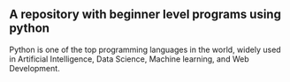 ## A repository with beginner level programs using python

Python is one of the top programming languages in the world, widely used in Artificial Intelligence, Data Science, Machine learning, and Web Development.


